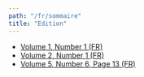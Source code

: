 ```yaml
---
path: "/fr/sommaire"
title: "Edition"
---
```


* [Volume 1, Number 1 (FR)](/RdCv1n1-fr)
* [Volume 2, Number 1 (FR)](/RdCv2n1-fr)
* [Volume 5, Number 6, Page 13 (FR)](/RdCv5n6p13-fr)